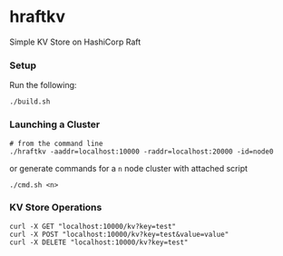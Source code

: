 # hraftkv
Simple KV Store on HashiCorp Raft

### Setup
Run the following:
```
./build.sh
```

### Launching a Cluster
```
# from the command line
./hraftkv -aaddr=localhost:10000 -raddr=localhost:20000 -id=node0
```
or generate commands for a `n` node cluster with attached script
```
./cmd.sh <n>
```

### KV Store Operations
```
curl -X GET "localhost:10000/kv?key=test"
curl -X POST "localhost:10000/kv?key=test&value=value"
curl -X DELETE "localhost:10000/kv?key=test"
```
